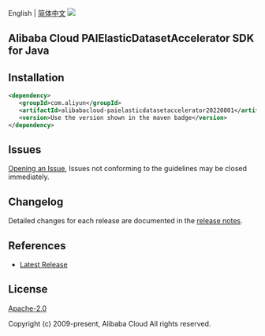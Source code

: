 English | [简体中文](README-CN.md)
![](https://aliyunsdk-pages.alicdn.com/icons/AlibabaCloud.svg)

## Alibaba Cloud PAIElasticDatasetAccelerator SDK for Java

## Installation

```xml
<dependency>
   <groupId>com.aliyun</groupId>
   <artifactId>alibabacloud-paielasticdatasetaccelerator20220801</artifactId>
   <version>Use the version shown in the maven badge</version>
</dependency>
```

## Issues
[Opening an Issue](https://github.com/aliyun/alibabacloud-java-async-sdk/issues/new), Issues not conforming to the guidelines may be closed immediately.

## Changelog
Detailed changes for each release are documented in the [release notes](./ChangeLog.txt).

## References
* [Latest Release](https://github.com/aliyun/alibabacloud-async-java-sdk/)

## License
[Apache-2.0](http://www.apache.org/licenses/LICENSE-2.0)

Copyright (c) 2009-present, Alibaba Cloud All rights reserved.